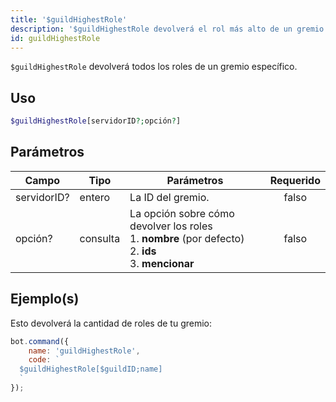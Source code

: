 ```yaml
---
title: '$guildHighestRole'
description: '$guildHighestRole devolverá el rol más alto de un gremio específico.'
id: guildHighestRole
---
```


`$guildHighestRole` devolverá todos los roles de un gremio específico.

## Uso

```php
$guildHighestRole[servidorID?;opción?]
```

## Parámetros

| Campo       | Tipo     | Parámetros                                                                                                                             | Requerido |
| ----------- | -------- | -------------------------------------------------------------------------------------------------------------------------------------- |:---------:|
| servidorID? | entero   | La ID del gremio.                                                                                                                      |   falso   |
| opción?     | consulta | La opción sobre cómo devolver los roles <br /> 1. **nombre** (por defecto) <br /> 2. **ids** <br /> 3. **mencionar** |   falso   |

## Ejemplo(s)

Esto devolverá la cantidad de roles de tu gremio:

```javascript
bot.command({
    name: 'guildHighestRole',
    code: `
  $guildHighestRole[$guildID;name]
  `
});
```
